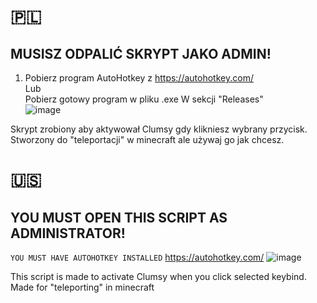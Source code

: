 

# 🇵🇱
## MUSISZ ODPALIĆ SKRYPT JAKO ADMIN!
1. Pobierz program AutoHotkey z https://autohotkey.com/ <br>
Lub <br>
Pobierz gotowy program w pliku .exe W sekcji "Releases" <br>
![image](https://github.com/macius555pc/Clumsy-script/assets/166862949/d93c4c62-9dd6-468e-b1d3-a9ec494f1522) <br>

Skrypt zrobiony aby aktywował Clumsy gdy klikniesz wybrany przycisk.
    Stworzony do "teleportacji" w minecraft ale używaj go jak chcesz.

# 🇺🇸
## YOU MUST OPEN THIS SCRIPT AS ADMINISTRATOR! 
`YOU MUST HAVE AUTOHOTKEY INSTALLED` https://autohotkey.com/
![image](https://github.com/macius555pc/Clumsy-script/assets/166862949/14265c86-5777-49b2-9583-f014d5c0bd1e)

This script is made to activate Clumsy when you click selected keybind.
    Made for "teleporting" in minecraft
